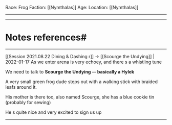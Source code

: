 Race: Frog
Faction: [[Nymthalas]]
Age:
Location: [[Nymthalas]]



---
---
# Notes references#

---

[[Session 2021.08.22 Dining & Dashing r]]  -> [[Scourge the Undying]] | 2022-01-17
As we enter arena is very echoey, and there s a whistling tune

We need to talk to **Scourge the Undying -- basically a Hylek**

A very small green frog dude steps out with a walking stick with braided leafs around it.

  

His mother is there too, also named Scourge, she has a blue cookie tin (probably for sewing)

He s quite nice and very excited to sign us up

---
